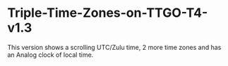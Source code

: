 # Triple-Time-Zones-on-TTGO-T4-v1.3
This version shows a scrolling UTC/Zulu time, 2 more time zones and has an Analog clock of local time.
